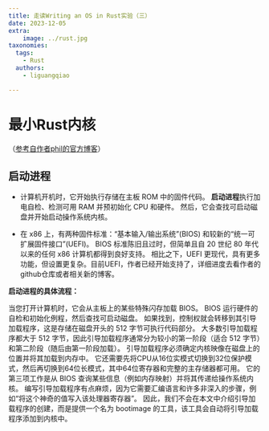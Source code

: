 ```yaml
---
title: 走读Writing an OS in Rust实验（三）
date: 2023-12-05
extra:
    image: ../rust.jpg
taxonomies:
  tags:
    - Rust
  authors:
    - liguangqiao  

---
```


# 最小Rust内核

（[参考自作者phil的官方博客](https://os.phil-opp.com/zh-CN/freestanding-rust-binary/#jin-yong-zhan-zhan-kai)）

## 启动进程

- 计算机开机时，它开始执行存储在主板 ROM 中的固件代码。 **启动进程**执行加电自检、检测可用 RAM 并预初始化 CPU 和硬件。 然后，它会查找可启动磁盘并开始启动操作系统内核。

- 在 x86 上，有两种固件标准：“基本输入/输出系统”(BIOS) 和较新的“统一可扩展固件接口”(UEFI)。 BIOS 标准陈旧且过时，但简单且自 20 世纪 80 年代以来的任何 x86 计算机都得到良好支持。 相比之下，UEFI 更现代，具有更多功能，但设置更复杂。目前UEFI，作者已经开始支持了，详细进度去看作者的github仓库或者相关新的博客。

**启动进程的具体流程：**

当您打开计算机时，它会从主板上的某些特殊闪存加载 BIOS。 BIOS 运行硬件的自检和初始化例程，然后查找可启动磁盘。 如果找到，控制权就会转移到其引导加载程序，这是存储在磁盘开头的 512 字节可执行代码部分。 大多数引导加载程序都大于 512 字节，因此引导加载程序通常分为较小的第一阶段（适合 512 字节）和第二阶段（随后由第一阶段加载）。 引导加载程序必须确定内核映像在磁盘上的位置并将其加载到内存中。 它还需要先将CPU从16位实模式切换到32位保护模式，然后再切换到64位长模式，其中64位寄存器和完整的主存储器都可用。 它的第三项工作是从 BIOS 查询某些信息（例如内存映射）并将其传递给操作系统内核。 编写引导加载程序有点麻烦，因为它需要汇编语言和许多非深入的步骤，例如“将这个神奇的值写入该处理器寄存器”。 因此，我们不会在本文中介绍引导加载程序的创建，而是提供一个名为 bootimage 的工具，该工具会自动将引导加载程序添加到内核中。 